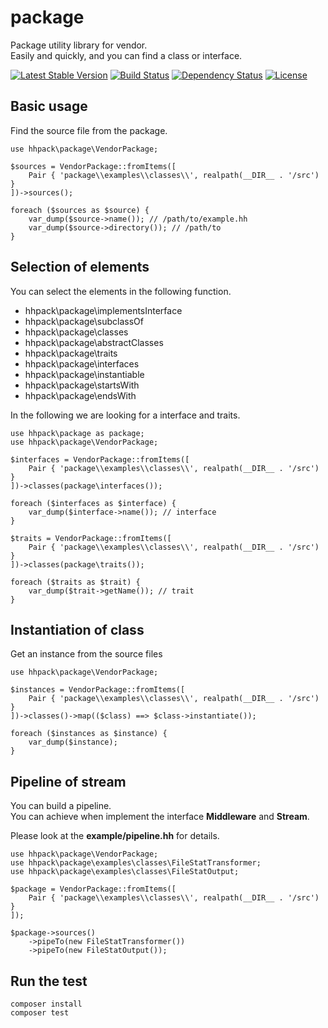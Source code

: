 package
==============================

Package utility library for vendor.  
Easily and quickly, and you can find a class or interface.

[![Latest Stable Version](https://poser.pugx.org/hhpack/package/v/stable)](https://packagist.org/packages/hhpack/package)
[![Build Status](https://travis-ci.org/hhpack/package.svg?branch=master)](https://travis-ci.org/hhpack/package)
[![Dependency Status](https://www.versioneye.com/user/projects/5610e428a193340015000009/badge.svg?style=flat)](https://www.versioneye.com/user/projects/5610e428a193340015000009)
[![License](https://poser.pugx.org/hhpack/package/license)](https://packagist.org/packages/hhpack/package)

Basic usage
------------------------------

Find the source file from the package.

```hack
use hhpack\package\VendorPackage;

$sources = VendorPackage::fromItems([
    Pair { 'package\\examples\\classes\\', realpath(__DIR__ . '/src') }
])->sources();

foreach ($sources as $source) {
	var_dump($source->name()); // /path/to/example.hh
	var_dump($source->directory()); // /path/to
}
```

Selection of elements
------------------------------

You can select the elements in the following function.

* hhpack\package\implementsInterface
* hhpack\package\subclassOf
* hhpack\package\classes
* hhpack\package\abstractClasses
* hhpack\package\traits
* hhpack\package\interfaces
* hhpack\package\instantiable
* hhpack\package\startsWith
* hhpack\package\endsWith

In the following we are looking for a interface and traits.

```hack
use hhpack\package as package;
use hhpack\package\VendorPackage;

$interfaces = VendorPackage::fromItems([
    Pair { 'package\\examples\\classes\\', realpath(__DIR__ . '/src') }
])->classes(package\interfaces());

foreach ($interfaces as $interface) {
    var_dump($interface->name()); // interface
}

$traits = VendorPackage::fromItems([
    Pair { 'package\\examples\\classes\\', realpath(__DIR__ . '/src') }
])->classes(package\traits());

foreach ($traits as $trait) {
    var_dump($trait->getName()); // trait
}
```

Instantiation of class
------------------------------

Get an instance from the source files

```hack
use hhpack\package\VendorPackage;

$instances = VendorPackage::fromItems([
    Pair { 'package\\examples\\classes\\', realpath(__DIR__ . '/src') }
])->classes()->map(($class) ==> $class->instantiate());

foreach ($instances as $instance) {
    var_dump($instance);
}
```

Pipeline of stream
------------------------------

You can build a pipeline.  
You can achieve when implement the interface **Middleware** and **Stream**.  

Please look at the **example/pipeline.hh** for details.

```hack
use hhpack\package\VendorPackage;
use hhpack\package\examples\classes\FileStatTransformer;
use hhpack\package\examples\classes\FileStatOutput;

$package = VendorPackage::fromItems([
    Pair { 'package\\examples\\classes\\', realpath(__DIR__ . '/src') }
]);

$package->sources()
    ->pipeTo(new FileStatTransformer())
    ->pipeTo(new FileStatOutput());
```

Run the test
------------------------------

	composer install
	composer test
